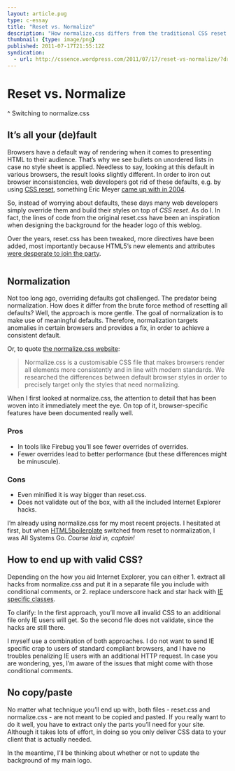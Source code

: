 ```yaml
---
layout: article.pug
type: c-essay
title: "Reset vs. Normalize"
description: "How normalize.css differs from the traditional CSS reset."
thumbnail: {type: image/png}
published: 2011-07-17T21:55:12Z
syndication:
  - url: http://cssence.wordpress.com/2011/07/17/reset-vs-normalize/?draft
---
```


# Reset vs. Normalize
^ Switching to normalize.css

## It’s all your (de)fault

Browsers have a default way of rendering when it comes to presenting HTML to their audience. That’s why we see bullets on unordered lists in case no style sheet is applied. Needless to say, looking at this default in various browsers, the result looks slightly different. In order to iron out browser inconsistencies, web developers got rid of these defaults, e.g. by using [CSS reset](http://developer.yahoo.com/yui/reset/), something Eric Meyer [came up with in 2004](http://meyerweb.com/eric/thoughts/2004/09/15/emreallyem-undoing-htmlcss/).

So, instead of worrying about defaults, these days many web developers simply override them and build their styles on top of _CSS reset_. As do I. In fact, the lines of code from the original reset.css have been an inspiration when designing the background for the header logo of this weblog.

Over the years, reset.css has been tweaked, more directives have been added, most importantly because HTML5’s new elements and attributes [were desperate to join the party](http://html5doctor.com/html-5-reset-stylesheet/).

<p class="blend"><img src="/2011/reset-vs-normalize/vs.png" alt=""></p>

## Normalization

Not too long ago, overriding defaults got challenged. The predator being normalization. How does it differ from the brute force method of resetting all defaults? Well, the approach is more gentle. The goal of normalization is to make use of meaningful defaults. Therefore, normalization targets anomalies in certain browsers and provides a fix, in order to achieve a consistent default.

Or, to quote [the normalize.css website](http://necolas.github.com/normalize.css/):

> Normalize.css is a customisable CSS file that makes browsers render all elements more consistently and in line with modern standards. We researched the differences between default browser styles in order to precisely target only the styles that need normalizing.

When I first looked at normalize.css, the attention to detail that has been woven into it immediately meet the eye. On top of it, browser-specific features have been documented really well.

### Pros

* In tools like Firebug you’ll see fewer overrides of overrides.
* Fewer overrides lead to better performance (but these differences might be minuscule).

### Cons

* Even minified it is way bigger than reset.css.
* Does not validate out of the box, with all the included Internet Explorer hacks.

I’m already using normalize.css for my most recent projects. I hesitated at first, but when [HTML5boilerplate](http://html5boilerplate.com) switched from reset to normalization, I was All Systems Go. _Course laid in, captain!_

## How to end up with valid CSS?

Depending on the how you aid Internet Explorer, you can either 1. extract all hacks from normalize.css and put it in a separate file you include with conditional comments, or 2. replace underscore hack and star hack with [IE specific classes](/2011/farewell-css-hacks/).

To clarify: In the first approach, you’ll move all invalid CSS to an additional file only IE users will get. So the second file does not validate, since the hacks are still there.

I myself use a combination of both approaches. I do not want to send IE specific crap to users of standard compliant browsers, and I have no troubles penalizing IE users with an additional HTTP request. In case you are wondering, yes, I’m aware of the issues that might come with those conditional comments.

## No copy/paste

No matter what technique you’ll end up with, both files - reset.css and normalize.css - are not meant to be copied and pasted. If you really want to do it well, you have to extract only the parts you’ll need for your site. Although it takes lots of effort, in doing so you only deliver CSS data to your client that is actually needed.

In the meantime, I’ll be thinking about whether or not to update the background of my main logo.
